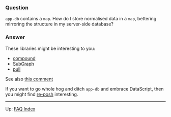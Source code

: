 ### Question

`app-db` contains a `map`. How do I store normalised data in a `map`, 
bettering mirroring the structure in my server-side database?

### Answer 

These libraries might be interesting to you:
  - [compound](https://github.com/riverford/compound)
  - [SubGraph](https://github.com/vimsical/subgraph)
  - [pull](https://github.com/juxt/pull)
  
See also [this comment](https://github.com/Day8/re-frame/issues/304#issuecomment-269620609)
  
If you want to go whole hog and ditch `app-db` and embrace DataScript, 
then you might find [re-posh](https://github.com/denistakeda/re-posh) interesting.


***

Up:  [FAQ Index](README.md)&nbsp;&nbsp;&nbsp;&nbsp;&nbsp;&nbsp;



<!-- START doctoc generated TOC please keep comment here to allow auto update -->
<!-- DON'T EDIT THIS SECTION, INSTEAD RE-RUN doctoc TO UPDATE -->
<!-- END doctoc generated TOC please keep comment here to allow auto update -->

